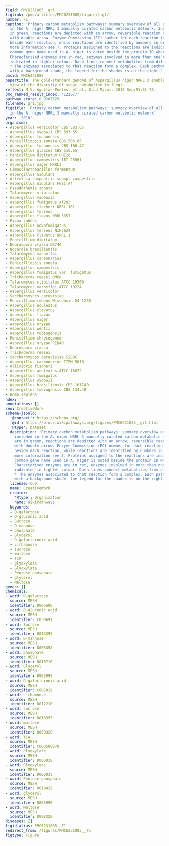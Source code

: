 ```yaml
---
figid: PMC6231085__gr1
figlink: /pmc/articles/PMC6231085/figure/fig1/
number: F1
caption: 'Primary carbon metabolism pathways: summary overview of all pathways included
  in the A. niger NRRL 3 manually curated carbon metabolic network. Substrates are
  in green, reactions are depicted with an arrow, reversible reaction are indicated
  with double arrow. Enzyme Commission (EC) number for each reaction is indicated
  beside each reaction, while reactions are identified by numbers in brackets (for
  more information see ). Proteins assigned to the reactions are indicated in black,
  common gene name used in A. niger is noted beside the protein ID where possible.
  Characterised enzymes are in red, enzymes involved in more than one reaction are
  indicated in lighter colour. Dash lines connect metabolites from different pathways.
  * The enzymes associated to that reaction form a complex. Each pathway is highlighted
  with a background shade, the legend for the shades is on the right.'
pmcid: PMC6231085
papertitle: The gold-standard genome of Aspergillus niger NRRL 3 enables a detailed
  view of the diversity of sugar catabolism in fungi.
reftext: M.V. Aguilar-Pontes, et al. Stud Mycol. 2018 Sep;91:61-78.
pmc_ranked_result_index: '122677'
pathway_score: 0.9207329
filename: gr1.jpg
figtitle: 'Primary carbon metabolism pathways: summary overview of all pathways included
  in the A. niger NRRL 3 manually curated carbon metabolic network'
year: '2018'
organisms:
- Aspergillus versicolor CBS 583.65
- Aspergillus sydowii CBS 593.65
- Aspergillus luchuensis
- Penicilliopsis zonata CBS 506.65
- Aspergillus luchuensis CBS 106.47
- Aspergillus glaucus CBS 516.65
- Penicillium digitatum PHI26
- Aspergillus campestris IBT 28561
- Aspergillus niger NRRL3
- Limosilactobacillus fermentum
- Aspergillus nidulans
- Artemisia campestris subsp. campestris
- Aspergillus nidulans FGSC A4
- Pseudothemis zonata
- Talaromyces stipitatus
- Aspergillus vadensis
- Aspergillus fumigatus Af293
- Aspergillus fischeri NRRL 181
- Aspergillus terreus
- Aspergillus flavus NRRL3357
- Picea rubens
- Aspergillus novofumigatus
- Aspergillus terreus NIH2624
- Aspergillus clavatus NRRL 1
- Penicillium digitatum
- Neurospora crassa OR74A
- Nocardia brasiliensis
- Talaromyces marneffei
- Aspergillus carbonarius
- Penicilliopsis zonata
- Aspergillus campestris
- Aspergillus fumigatus var. fumigatus
- Trichoderma reesei QM6a
- Talaromyces stipitatus ATCC 10500
- Talaromyces marneffei ATCC 18224
- Aspergillus versicolor
- Saccharomyces cerevisiae
- Penicillium rubens Wisconsin 54-1255
- Aspergillus aculeatus
- Aspergillus clavatus
- Aspergillus flavus
- Aspergillus niger
- Aspergillus oryzae
- Aspergillus wentii
- Aspergillus tubingensis
- Penicillium chrysogenum
- Aspergillus oryzae RIB40
- Neurospora crassa
- Trichoderma reesei
- Saccharomyces cerevisiae S288C
- Aspergillus carbonarius ITEM 5010
- Aliivibrio fischeri
- Aspergillus aculeatus ATCC 16872
- Aspergillus fumigatus
- Aspergillus sydowii
- Aspergillus brasiliensis CBS 101740
- Aspergillus tubingensis CBS 134.48
- Homo sapiens
ndex: ''
annotations: []
seo: CreativeWork
schema-jsonld:
  '@context': https://schema.org/
  '@id': https://pfocr.wikipathways.org/figures/PMC6231085__gr1.html
  '@type': Dataset
  description: 'Primary carbon metabolism pathways: summary overview of all pathways
    included in the A. niger NRRL 3 manually curated carbon metabolic network. Substrates
    are in green, reactions are depicted with an arrow, reversible reaction are indicated
    with double arrow. Enzyme Commission (EC) number for each reaction is indicated
    beside each reaction, while reactions are identified by numbers in brackets (for
    more information see ). Proteins assigned to the reactions are indicated in black,
    common gene name used in A. niger is noted beside the protein ID where possible.
    Characterised enzymes are in red, enzymes involved in more than one reaction are
    indicated in lighter colour. Dash lines connect metabolites from different pathways.
    * The enzymes associated to that reaction form a complex. Each pathway is highlighted
    with a background shade, the legend for the shades is on the right.'
  license: CC0
  name: CreativeWork
  creator:
    '@type': Organization
    name: WikiPathways
  keywords:
  - D-galactose
  - D-gluconic acid
  - Sucrose
  - D-mannose
  - phosphate
  - Glycerol
  - D-galacturonic acid
  - L-rhamnose
  - sucrose
  - maltose
  - TCA
  - glyoxylate
  - Glyoxylate
  - Pentose phosphate
  - glycerol
  - Maltose
genes: []
chemicals:
- word: D-galactose
  source: MESH
  identifier: D005690
- word: D-gluconic acid
  source: MESH
  identifier: C030691
- word: Sucrose
  source: MESH
  identifier: D013395
- word: D-mannose
  source: MESH
  identifier: D008358
- word: phosphate
  source: MESH
  identifier: D010710
- word: Glycerol
  source: MESH
  identifier: D005990
- word: D-galacturonic acid
  source: MESH
  identifier: C007819
- word: L-rhamnose
  source: MESH
  identifier: D012210
- word: sucrose
  source: MESH
  identifier: D013395
- word: maltose
  source: MESH
  identifier: D008320
- word: TCA
  source: MESH
  identifier: C000589078
- word: glyoxylate
  source: MESH
  identifier: D006038
- word: Glyoxylate
  source: MESH
  identifier: D006038
- word: Pentose phosphate
  source: MESH
  identifier: D010429
- word: glycerol
  source: MESH
  identifier: D005990
- word: Maltose
  source: MESH
  identifier: D008320
diseases: []
figid_alias: PMC6231085__F1
redirect_from: /figures/PMC6231085__F1
figtype: Figure
---
```

